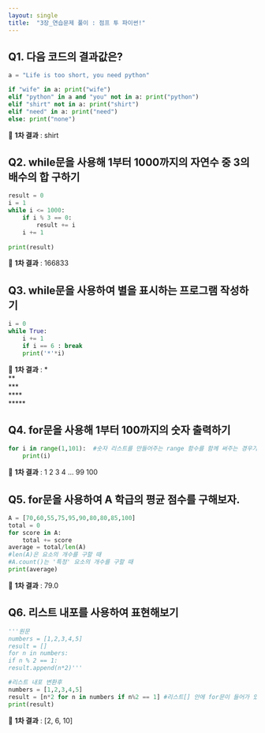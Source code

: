 ```yaml
---
layout: single
title:  "3장_연습문제 풀이 : 점프 투 파이썬!"
---
```


## Q1. 다음 코드의 결과값은? 

```python
a = "Life is too short, you need python"

if "wife" in a: print("wife")
elif "python" in a and "you" not in a: print("python")
elif "shirt" not in a: print("shirt")
elif "need" in a: print("need")
else: print("none")
```

🤩 **1차 결과** : shirt

## Q2. while문을 사용해 1부터 1000까지의 자연수 중 3의 배수의 합 구하기 

```python
result = 0
i = 1
while i <= 1000:
    if i % 3 == 0:
        result += i
    i += 1
    
print(result)
```
🤩 **1차 결과** : 166833

## Q3. while문을 사용하여 별을 표시하는 프로그램 작성하기 

```python
i = 0 
while True:
    i += 1
    if i == 6 : break
    print('*'*i)
```
🤩 **1차 결과** : 
\*   
\*\*   
\*\*\*   
\*\*\*\*   
\*\*\*\*\*   

## Q4. for문을 사용해 1부터 100까지의 숫자 출력하기 

```python
for i in range(1,101):  #숫자 리스트를 만들어주는 range 함수를 함께 써주는 경우가 많다 ^_^ 
    print(i)
```
🤩 **1차 결과** : 1 2 3 4 ... 99 100

## Q5. for문을 사용하여 A 학급의 평균 점수를 구해보자. 

```python
A = [70,60,55,75,95,90,80,80,85,100]
total = 0
for score in A:
    total += score
average = total/len(A) 
#len(A)은 요소의 개수를 구할 때
#A.count()는 '특정' 요소의 개수를 구할 때
print(average)
```
🤩 **1차 결과** : 79.0

## Q6. 리스트 내포를 사용하여 표현해보기

```python
'''원문
numbers = [1,2,3,4,5]
result = []
for n in numbers:
if n % 2 == 1:
result.append(n*2)'''

#리스트 내포 변환후
numbers = [1,2,3,4,5]
result = [n*2 for n in numbers if n%2 == 1] #리스트[] 안에 for문이 들어가 있는 형태
print(result)
```
🤩 **1차 결과** : [2, 6, 10]
